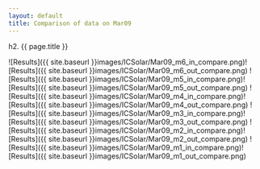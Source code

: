 ```yaml
---
layout: default
title: Comparison of data on Mar09
---
```

h2. {{ page.title }}

![Results]({{ site.baseurl }}images/ICSolar/Mar09_m6_in_compare.png)![Results]({{ site.baseurl }}images/ICSolar/Mar09_m6_out_compare.png)
![Results]({{ site.baseurl }}images/ICSolar/Mar09_m5_in_compare.png)![Results]({{ site.baseurl }}images/ICSolar/Mar09_m5_out_compare.png)
![Results]({{ site.baseurl }}images/ICSolar/Mar09_m4_in_compare.png)![Results]({{ site.baseurl }}images/ICSolar/Mar09_m4_out_compare.png)
![Results]({{ site.baseurl }}images/ICSolar/Mar09_m3_in_compare.png)![Results]({{ site.baseurl }}images/ICSolar/Mar09_m3_out_compare.png)
![Results]({{ site.baseurl }}images/ICSolar/Mar09_m2_in_compare.png)![Results]({{ site.baseurl }}images/ICSolar/Mar09_m2_out_compare.png)
![Results]({{ site.baseurl }}images/ICSolar/Mar09_m1_in_compare.png)![Results]({{ site.baseurl }}images/ICSolar/Mar09_m1_out_compare.png)
